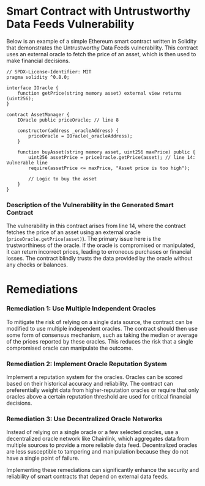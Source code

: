 # Smart Contract with Untrustworthy Data Feeds Vulnerability

Below is an example of a simple Ethereum smart contract written in Solidity that demonstrates the Untrustworthy Data Feeds vulnerability. This contract uses an external oracle to fetch the price of an asset, which is then used to make financial decisions.

```solidity
// SPDX-License-Identifier: MIT
pragma solidity ^0.8.0;

interface IOracle {
    function getPrice(string memory asset) external view returns (uint256);
}

contract AssetManager {
    IOracle public priceOracle; // line 8

    constructor(address _oracleAddress) {
        priceOracle = IOracle(_oracleAddress);
    }

    function buyAsset(string memory asset, uint256 maxPrice) public {
        uint256 assetPrice = priceOracle.getPrice(asset); // line 14: Vulnerable line
        require(assetPrice <= maxPrice, "Asset price is too high");

        // Logic to buy the asset
    }
}
```

### Description of the Vulnerability in the Generated Smart Contract

The vulnerability in this contract arises from line 14, where the contract fetches the price of an asset using an external oracle (`priceOracle.getPrice(asset)`). The primary issue here is the trustworthiness of the oracle. If the oracle is compromised or manipulated, it can return incorrect prices, leading to erroneous purchases or financial losses. The contract blindly trusts the data provided by the oracle without any checks or balances.

# Remediations

### Remediation 1: Use Multiple Independent Oracles
To mitigate the risk of relying on a single data source, the contract can be modified to use multiple independent oracles. The contract should then use some form of consensus mechanism, such as taking the median or average of the prices reported by these oracles. This reduces the risk that a single compromised oracle can manipulate the outcome.

### Remediation 2: Implement Oracle Reputation System
Implement a reputation system for the oracles. Oracles can be scored based on their historical accuracy and reliability. The contract can preferentially weight data from higher-reputation oracles or require that only oracles above a certain reputation threshold are used for critical financial decisions.

### Remediation 3: Use Decentralized Oracle Networks
Instead of relying on a single oracle or a few selected oracles, use a decentralized oracle network like Chainlink, which aggregates data from multiple sources to provide a more reliable data feed. Decentralized oracles are less susceptible to tampering and manipulation because they do not have a single point of failure.

Implementing these remediations can significantly enhance the security and reliability of smart contracts that depend on external data feeds.